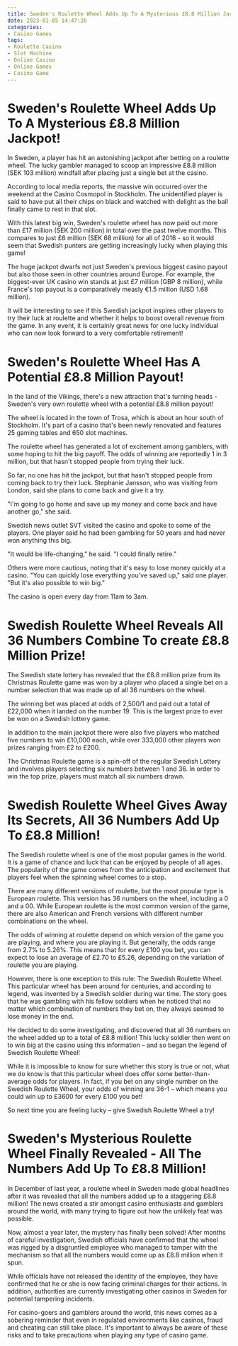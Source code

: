 ```yaml
---
title: Sweden's Roulette Wheel Adds Up To A Mysterious £8.8 Million Jackpot!
date: 2023-01-05 14:47:26
categories:
- Casino Games
tags:
- Roulette Casino
- Slot Machine
- Online Casino
- Online Games
- Casino Game
---
```



#  Sweden's Roulette Wheel Adds Up To A Mysterious £8.8 Million Jackpot!

In Sweden, a player has hit an astonishing jackpot after betting on a roulette wheel. The lucky gambler managed to scoop an impressive £8.8 million (SEK 103 million) windfall after placing just a single bet at the casino.

According to local media reports, the massive win occurred over the weekend at the Casino Cosmopol in Stockholm. The unidentified player is said to have put all their chips on black and watched with delight as the ball finally came to rest in that slot.

With this latest big win, Sweden's roulette wheel has now paid out more than £17 million (SEK 200 million) in total over the past twelve months. This compares to just £6 million (SEK 68 million) for all of 2016 - so it would seem that Swedish punters are getting increasingly lucky when playing this game!

The huge jackpot dwarfs not just Sweden's previous biggest casino payout but also those seen in other countries around Europe. For example, the biggest-ever UK casino win stands at just £7 million (GBP 8 million), while France's top payout is a comparatively measly €1.5 million (USD 1.68 million).

It will be interesting to see if this Swedish jackpot inspires other players to try their luck at roulette and whether it helps to boost overall revenue from the game. In any event, it is certainly great news for one lucky individual who can now look forward to a very comfortable retirement!

#  Sweden's Roulette Wheel Has A Potential £8.8 Million Payout!

In the land of the Vikings, there's a new attraction that's turning heads - Sweden's very own roulette wheel with a potential £8.8 million payout!

The wheel is located in the town of Trosa, which is about an hour south of Stockholm. It's part of a casino that's been newly renovated and features 25 gaming tables and 650 slot machines.

The roulette wheel has generated a lot of excitement among gamblers, with some hoping to hit the big payoff. The odds of winning are reportedly 1 in 3 million, but that hasn't stopped people from trying their luck.

So far, no one has hit the jackpot, but that hasn't stopped people from coming back to try their luck. Stephanie Jansson, who was visiting from London, said she plans to come back and give it a try.

"I'm going to go home and save up my money and come back and have another go," she said.

 Swedish news outlet SVT visited the casino and spoke to some of the players. One player said he had been gambling for 50 years and had never won anything this big.

"It would be life-changing," he said. "I could finally retire."

Others were more cautious, noting that it's easy to lose money quickly at a casino. "You can quickly lose everything you've saved up," said one player. "But it's also possible to win big."

The casino is open every day from 11am to 3am.

#  Swedish Roulette Wheel Reveals All 36 Numbers Combine To create £8.8 Million Prize!

The Swedish state lottery has revealed that the £8.8 million prize from its Christmas Roulette game was won by a player who placed a single bet on a number selection that was made up of all 36 numbers on the wheel.

The winning bet was placed at odds of 2,500/1 and paid out a total of £22,000 when it landed on the number 19. This is the largest prize to ever be won on a Swedish lottery game.

In addition to the main jackpot there were also five players who matched five numbers to win £10,000 each, while over 333,000 other players won prizes ranging from £2 to £200.

The Christmas Roulette game is a spin-off of the regular Swedish Lottery and involves players selecting six numbers between 1 and 36. In order to win the top prize, players must match all six numbers drawn.

#  Swedish Roulette Wheel Gives Away Its Secrets, All 36 Numbers Add Up To £8.8 Million!

The Swedish roulette wheel is one of the most popular games in the world. It is a game of chance and luck that can be enjoyed by people of all ages. The popularity of the game comes from the anticipation and excitement that players feel when the spinning wheel comes to a stop.

There are many different versions of roulette, but the most popular type is European roulette. This version has 36 numbers on the wheel, including a 0 and a 00. While European roulette is the most common version of the game, there are also American and French versions with different number combinations on the wheel.

The odds of winning at roulette depend on which version of the game you are playing, and where you are playing it. But generally, the odds range from 2.7% to 5.26%. This means that for every £100 you bet, you can expect to lose an average of £2.70 to £5.26, depending on the variation of roulette you are playing.

However, there is one exception to this rule: The Swedish Roulette Wheel. This particular wheel has been around for centuries, and according to legend, was invented by a Swedish soldier during war time. The story goes that he was gambling with his fellow soldiers when he noticed that no matter which combination of numbers they bet on, they always seemed to lose money in the end.

He decided to do some investigating, and discovered that all 36 numbers on the wheel added up to a total of £8.8 million! This lucky soldier then went on to win big at the casino using this information – and so began the legend of Swedish Roulette Wheel!

While it is impossible to know for sure whether this story is true or not, what we do know is that this particular wheel does offer some better-than-average odds for players. In fact, if you bet on any single number on the Swedish Roulette Wheel, your odds of winning are 36-1 – which means you could win up to £3600 for every £100 you bet!

So next time you are feeling lucky – give Swedish Roulette Wheel a try!

#  Sweden's Mysterious Roulette Wheel Finally Revealed - All The Numbers Add Up To £8.8 Million!

In December of last year, a roulette wheel in Sweden made global headlines after it was revealed that all the numbers added up to a staggering £8.8 million! The news created a stir amongst casino enthusiasts and gamblers around the world, with many trying to figure out how the unlikely feat was possible.

Now, almost a year later, the mystery has finally been solved! After months of careful investigation, Swedish officials have confirmed that the wheel was rigged by a disgruntled employee who managed to tamper with the mechanism so that all the numbers would come up as £8.8 million when it spun.

While officials have not released the identity of the employee, they have confirmed that he or she is now facing criminal charges for their actions. In addition, authorities are currently investigating other casinos in Sweden for potential tampering incidents.

For casino-goers and gamblers around the world, this news comes as a sobering reminder that even in regulated environments like casinos, fraud and cheating can still take place. It's important to always be aware of these risks and to take precautions when playing any type of casino game.